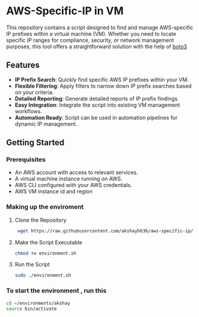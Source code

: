 # AWS-Specific-IP in VM

This repository contains a script designed to find and manage AWS-specific IP prefixes within a virtual machine (VM). Whether you need to locate specific IP ranges for compliance, security, or network management purposes, this tool offers a straightforward solution with the help of [boto3](https://github.com/boto/boto3) 

## Features

- **IP Prefix Search**: Quickly find specific AWS IP prefixes within your VM.
- **Flexible Filtering**: Apply filters to narrow down IP prefix searches based on your criteria.
- **Detailed Reporting**: Generate detailed reports of IP prefix findings.
- **Easy Integration**: Integrate the script into existing VM management workflows.
- **Automation Ready**: Script can be used in automation pipelines for dynamic IP management.

## Getting Started

### Prerequisites

- An AWS account with access to relevant services.
- A virtual machine instance running on AWS.
- AWS CLI configured with your AWS credentials.
- AWS VM instance id and region

### Making up the enviroment

1. Clone the Repository

   ```bash
    wget https://raw.githubusercontent.com/akshayh636/aws-specific-ip/main/environment.sh
    ```
2. Make the Script Executable  
    ```bash
    chmod +x environment.sh
    ```
3. Run the Script 
    ```bash
    sudo ./environment.sh
    ```

### To start the environment , run this
   ```bash
cd ~/environments/akshay
source bin/activate
  ```

